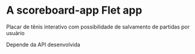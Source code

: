 # A scoreboard-app Flet app

Placar de tênis interativo com possibilidade de salvamento de partidas por usuário

Depende da API desenvolvida
